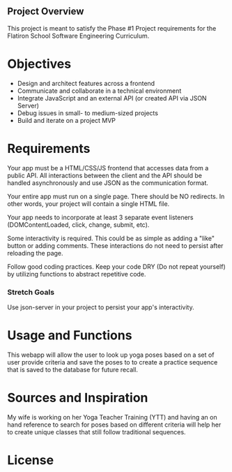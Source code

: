 ## Project Overview
This project is meant to satisfy the Phase #1 Project requirements for the Flatiron School Software Engineering Curriculum. 

# Objectives
- Design and architect features across a frontend
- Communicate and collaborate in a technical environment
- Integrate JavaScript and an external API (or created API via JSON Server)
- Debug issues in small- to medium-sized projects
- Build and iterate on a project MVP

# Requirements
Your app must be a HTML/CSS/JS frontend that accesses data from a public API. All interactions between the client and the API should be handled asynchronously and use JSON as the communication format.

Your entire app must run on a single page. There should be NO redirects. In other words, your project will contain a single HTML file.

Your app needs to incorporate at least 3 separate event listeners (DOMContentLoaded, click, change, submit, etc).

Some interactivity is required. This could be as simple as adding a "like" button or adding comments. These interactions do not need to persist after reloading the page.

Follow good coding practices. Keep your code DRY (Do not repeat yourself) by utilizing functions to abstract repetitive code.

### Stretch Goals
Use json-server in your project to persist your app's interactivity.

# Usage and Functions
This webapp will allow the user to look up yoga poses based on a set of user provide criteria and save the poses to to create a practice sequence that is saved to the database for future recall.

# Sources and Inspiration
My wife is working on her Yoga Teacher Training (YTT) and having an on hand reference to search for poses based on different criteria will help her to create unique classes that still follow traditional sequences. 

# License
